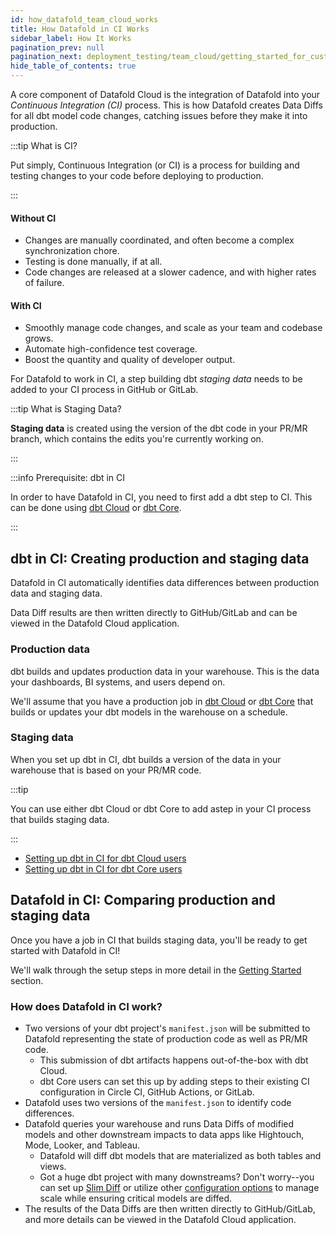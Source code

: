 ```yaml
---
id: how_datafold_team_cloud_works
title: How Datafold in CI Works
sidebar_label: How It Works
pagination_prev: null
pagination_next: deployment_testing/team_cloud/getting_started_for_customers
hide_table_of_contents: true
---
```


A core component of Datafold Cloud is the integration of Datafold into your _Continuous Integration (CI)_ process. This is how Datafold creates Data Diffs for all dbt model code changes, catching issues before they make it into production.

:::tip What is CI?

Put simply, Continuous Integration (or CI) is a process for building and testing changes to your code before deploying to production.

:::

#### Without CI
* Changes are manually coordinated, and often become a complex synchronization chore.
* Testing is done manually, if at all.
* Code changes are released at a slower cadence, and with higher rates of failure.

#### With CI
* Smoothly manage code changes, and scale as your team and codebase grows.
* Automate high-confidence test coverage.
* Boost the quantity and quality of developer output.

For Datafold to work in CI, a step building dbt _staging data_ needs to be added to your CI process in GitHub or GitLab.

:::tip What is Staging Data?

**Staging data** is created using the version of the dbt code in your PR/MR branch, which contains the edits you're currently working on.

:::

:::info Prerequisite: dbt in CI

In order to have Datafold in CI, you need to first add a dbt step to CI. This can be done using [dbt Cloud](https://www.datafold.com/blog/slim-ci-the-cost-effective-solution-for-successful-deployments-in-dbt-cloud) or [dbt Core](https://www.datafold.com/blog/accelerating-dbt-core-ci-cd-with-github-actions-a-step-by-step-guide).

:::

## dbt in CI: Creating production and staging data 

Datafold in CI automatically identifies data differences between production data and staging data. 

Data Diff results are then written directly to GitHub/GitLab and can be viewed in the Datafold Cloud application.

### Production data
dbt builds and updates production data in your warehouse. This is the data your dashboards, BI systems, and users depend on.

We'll assume that you have a production job in [dbt Cloud](https://docs.getdbt.com/docs/deploy/dbt-cloud-job) or [dbt Core](https://docs.getdbt.com/docs/deploy/deployment-tools) that builds or updates your dbt models in the warehouse on a schedule.

### Staging data
When you set up dbt in CI, dbt builds a version of the data in your warehouse that is based on your PR/MR code.

:::tip

You can use either dbt Cloud or dbt Core to add astep in your CI process that builds staging data.

:::

- [Setting up dbt in CI for dbt Cloud users](https://www.datafold.com/blog/slim-ci-the-cost-effective-solution-for-successful-deployments-in-dbt-cloud)
- [Setting up dbt in CI for dbt Core users](https://www.datafold.com/blog/accelerating-dbt-core-ci-cd-with-github-actions-a-step-by-step-guide)

## Datafold in CI: Comparing production and staging data 

Once you have a job in CI that builds staging data, you'll be ready to get started with Datafold in CI!

We'll walk through the setup steps in more detail in the [Getting Started](/deployment_testing/team_cloud/getting_started_for_customers.md) section. 

### How does Datafold in CI work?

- Two versions of your dbt project's `manifest.json` will be submitted to Datafold representing the state of production code as well as PR/MR code.
  - This submission of dbt artifacts happens out-of-the-box with dbt Cloud.
  - dbt Core users can set this up by adding steps to their existing CI configuration in Circle CI, GitHub Actions, or GitLab.
- Datafold uses two versions of the `manifest.json` to identify code differences.
- Datafold queries your warehouse and runs Data Diffs of modified models and other downstream impacts to data apps like Hightouch, Mode, Looker, and Tableau.
  - Datafold will diff dbt models that are materialized as both tables and views.
  - Got a huge dbt project with many downstreams? Don't worry--you can set up [Slim Diff](/guides/slim_diff.md) or utilize other [configuration options](/guides/dbt_advanced_configs.md) to manage scale while ensuring critical models are diffed.
- The results of the Data Diffs are then written directly to GitHub/GitLab, and more details can be viewed in the Datafold Cloud application.
